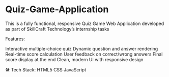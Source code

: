 # Quiz-Game-Application
This is a fully functional, responsive Quiz Game Web Application developed as part of SkillCraft Technology’s internship tasks

Features:

Interactive multiple-choice quiz
Dynamic question and answer rendering
Real-time score calculation
User feedback on correct/wrong answers
Final score display at the end
Clean, modern UI with responsive design

🛠️ Tech Stack:
HTML5
CSS
JavaScript

